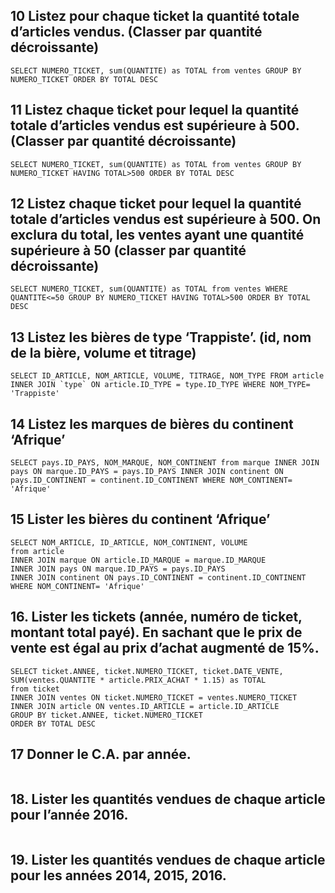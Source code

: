 ## 10 Listez pour chaque ticket la quantité totale d’articles vendus. (Classer par quantité décroissante)

```mysql
SELECT NUMERO_TICKET, sum(QUANTITE) as TOTAL from ventes GROUP BY NUMERO_TICKET ORDER BY TOTAL DESC
```

## 11 Listez chaque ticket pour lequel la quantité totale d’articles vendus est supérieure à 500. (Classer par quantité décroissante)

```mysql
SELECT NUMERO_TICKET, sum(QUANTITE) as TOTAL from ventes GROUP BY NUMERO_TICKET HAVING TOTAL>500 ORDER BY TOTAL DESC
```

## 12 Listez chaque ticket pour lequel la quantité totale d’articles vendus est supérieure à 500. On exclura du total, les ventes ayant une quantité supérieure à 50 (classer par quantité décroissante)

```mysql
SELECT NUMERO_TICKET, sum(QUANTITE) as TOTAL from ventes WHERE QUANTITE<=50 GROUP BY NUMERO_TICKET HAVING TOTAL>500 ORDER BY TOTAL DESC
```

## 13 Listez les bières de type ‘Trappiste’. (id, nom de la bière, volume et titrage)

```mysql
SELECT ID_ARTICLE, NOM_ARTICLE, VOLUME, TITRAGE, NOM_TYPE FROM article INNER JOIN `type` ON article.ID_TYPE = type.ID_TYPE WHERE NOM_TYPE= 'Trappiste'
```

## 14 Listez les marques de bières du continent ‘Afrique’

```mysql
SELECT pays.ID_PAYS, NOM_MARQUE, NOM_CONTINENT from marque INNER JOIN pays ON marque.ID_PAYS = pays.ID_PAYS INNER JOIN continent ON pays.ID_CONTINENT = continent.ID_CONTINENT WHERE NOM_CONTINENT= 'Afrique'
```

## 15 Lister les bières du continent ‘Afrique’

```mysql
SELECT NOM_ARTICLE, ID_ARTICLE, NOM_CONTINENT, VOLUME
from article
INNER JOIN marque ON article.ID_MARQUE = marque.ID_MARQUE
INNER JOIN pays ON marque.ID_PAYS = pays.ID_PAYS
INNER JOIN continent ON pays.ID_CONTINENT = continent.ID_CONTINENT
WHERE NOM_CONTINENT= 'Afrique'
```

## 16. Lister les tickets (année, numéro de ticket, montant total payé). En sachant que le prix de vente est égal au prix d’achat augmenté de 15%.

```mysql
SELECT ticket.ANNEE, ticket.NUMERO_TICKET, ticket.DATE_VENTE,
SUM(ventes.QUANTITE * article.PRIX_ACHAT * 1.15) as TOTAL
from ticket
INNER JOIN ventes ON ticket.NUMERO_TICKET = ventes.NUMERO_TICKET
INNER JOIN article ON ventes.ID_ARTICLE = article.ID_ARTICLE
GROUP BY ticket.ANNEE, ticket.NUMERO_TICKET
ORDER BY TOTAL DESC
```

## 17  Donner le C.A. par année.

```mysql
```

## 18. Lister les quantités vendues de chaque article pour l’année 2016.

```mysql

```

## 19. Lister les quantités vendues de chaque article pour les années 2014, 2015, 2016.

```mysql

```

